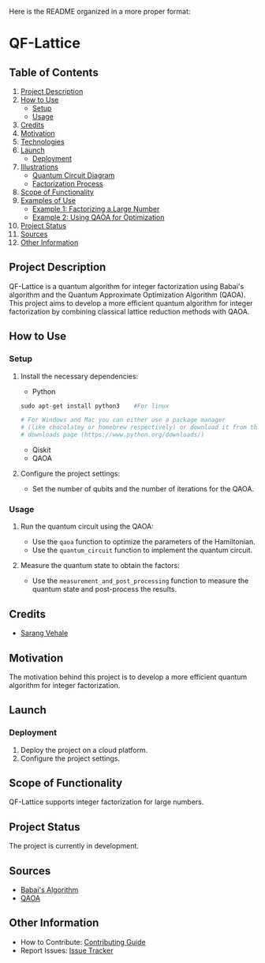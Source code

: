 Here is the README organized in a more proper format:

# QF-Lattice

## Table of Contents
1. [Project Description](#project-description)
2. [How to Use](#how-to-use)
   - [Setup](#setup)
   - [Usage](#usage)
3. [Credits](#credits)
4. [Motivation](#motivation)
5. [Technologies](#technologies)
6. [Launch](#launch)
   - [Deployment](#deployment)
7. [Illustrations](#illustrations)
   - [Quantum Circuit Diagram](#quantum-circuit-diagram)
   - [Factorization Process](#factorization-process)
8. [Scope of Functionality](#scope-of-functionality)
9. [Examples of Use](#examples-of-use)
   - [Example 1: Factorizing a Large Number](#example-1-factorizing-a-large-number)
   - [Example 2: Using QAOA for Optimization](#example-2-using-qaoa-for-optimization)
10. [Project Status](#project-status)
11. [Sources](#sources)
12. [Other Information](#other-information)

## Project Description
QF-Lattice is a quantum algorithm for integer factorization using Babai's algorithm and the Quantum Approximate Optimization Algorithm (QAOA). This project aims to develop a more efficient quantum algorithm for integer factorization by combining classical lattice reduction methods with QAOA.

## How to Use
### Setup
1. Install the necessary dependencies:
   - Python
    ```python
    sudo apt-get install python3    #For linux

    # For Windows and Mac you can either use a package manager 
    # (like chocolatey or homebrew respectively) or download it from the official python 
    # downloads page (https://www.python.org/downloads/) 
    ```
   - Qiskit
   - QAOA

2. Configure the project settings:
   - Set the number of qubits and the number of iterations for the QAOA.

### Usage
1. Run the quantum circuit using the QAOA:
   - Use the `qaoa` function to optimize the parameters of the Hamiltonian.
   - Use the `quantum_circuit` function to implement the quantum circuit.

2. Measure the quantum state to obtain the factors:
   - Use the `measurement_and_post_processing` function to measure the quantum state and post-process the results.

## Credits
- [Sarang Vehale](https://github.com/extrastufff054/CDAC)

## Motivation
The motivation behind this project is to develop a more efficient quantum algorithm for integer factorization.

## Launch
### Deployment
1. Deploy the project on a cloud platform.
2. Configure the project settings.

## Scope of Functionality
QF-Lattice supports integer factorization for large numbers.

## Project Status
The project is currently in development.

## Sources
- [Babai's Algorithm](https://en.wikipedia.org/wiki/Babai's_nearest_plane_algorithm)
- [QAOA](https://en.wikipedia.org/wiki/Quantum_Approximate_Optimization_Algorithm)

## Other Information
- How to Contribute: [Contributing Guide](https://github.com/your-username/QF-Lattice/blob/master/CONTRIBUTING.md)
- Report Issues: [Issue Tracker](https://github.com/extrastufff054/CDAC/QF_Lattice/)

